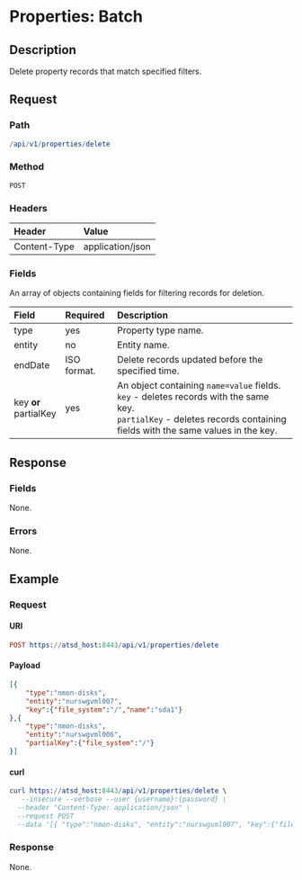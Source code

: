 # Properties: Batch

## Description

Delete property records that match specified filters.

## Request

### Path

```elm
/api/v1/properties/delete
```

### Method

```
POST 
```

### Headers

|**Header**|**Value**|
|:---|:---|
| Content-Type | application/json |

### Fields

An array of objects containing fields for filtering records for deletion.

| **Field**  | **Required** | **Description**  |
|:---|:---|:---|
| type | yes | Property type name. |
| entity | no | Entity name. |
| endDate | ISO format. | Delete records updated before the specified time. |
| key **or** <br>partialKey | yes | An object containing `name=value` fields. <br>`key` - deletes records with the same key. <br>`partialKey` - deletes records containing fields with the same values in the key. |

## Response

### Fields

None.

### Errors

None.

## Example

### Request

#### URI

```elm
POST https://atsd_host:8443/api/v1/properties/delete
```

#### Payload

```json
[{
    "type":"nmon-disks",
    "entity":"nurswgvml007",
    "key":{"file_system":"/","name":"sda1"}
},{
    "type":"nmon-disks",
    "entity":"nurswgvml006",
    "partialKey":{"file_system":"/"}
}]
``` 

#### curl

``` elm
curl https://atsd_host:8443/api/v1/properties/delete \
   --insecure --verbose --user {username}:{password} \
  --header "Content-Type: application/json" \
  --request POST 
  --data '[{ "type":"nmon-disks", "entity":"nurswgvml007", "key":{"file_system":"/","name":"sda1"} }]'
```

### Response

None.

